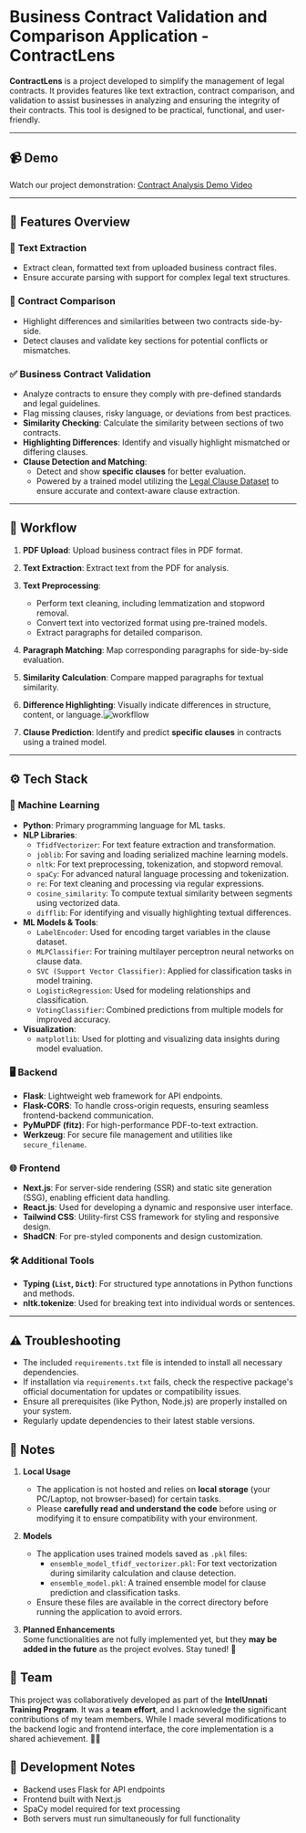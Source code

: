 # Business Contract Validation and Comparison Application - **ContractLens**  

**ContractLens** is a project developed to simplify the management of legal contracts. It provides features like text extraction, contract comparison, and validation to assist businesses in analyzing and ensuring the integrity of their contracts. This tool is designed to be practical, functional, and user-friendly.

---

## 📹 Demo

Watch our project demonstration:
[Contract Analysis Demo Video](https://drive.google.com/file/d/1uWV79eEbc8ND_0T1_mRKzVaqGtEqEWKZ/view?usp=sharing)

---

## 🌟 Features Overview  

### 📝 **Text Extraction**  
- Extract clean, formatted text from uploaded business contract files.  
- Ensure accurate parsing with support for complex legal text structures.  

### 📄 **Contract Comparison**  
- Highlight differences and similarities between two contracts side-by-side.  
- Detect clauses and validate key sections for potential conflicts or mismatches.  

### ✅ **Business Contract Validation**  
- Analyze contracts to ensure they comply with pre-defined standards and legal guidelines.  
- Flag missing clauses, risky language, or deviations from best practices.  
- **Similarity Checking**: Calculate the similarity between sections of two contracts.  
- **Highlighting Differences**: Identify and visually highlight mismatched or differing clauses.  
- **Clause Detection and Matching**:  
  - Detect and show **specific clauses** for better evaluation.  
  - Powered by a trained model utilizing the [Legal Clause Dataset](https://www.kaggle.com/datasets/bahushruth/legalclausedataset) to ensure accurate and context-aware clause extraction.  


---

## 🔄 Workflow  

1. **PDF Upload**: Upload business contract files in PDF format.  
2. **Text Extraction**: Extract text from the PDF for analysis.  
3. **Text Preprocessing**:  
   - Perform text cleaning, including lemmatization and stopword removal.  
   - Convert text into vectorized format using pre-trained models.  
   - Extract paragraphs for detailed comparison.  
4. **Paragraph Matching**: Map corresponding paragraphs for side-by-side evaluation.  
5. **Similarity Calculation**: Compare mapped paragraphs for textual similarity.  
6. **Difference Highlighting**: Visually indicate differences in structure, content, or language.![workfllow](https://github.com/user-attachments/assets/5e8ee7b4-d6ea-4ebc-bc42-679bf1d3e2d8)

7. **Clause Prediction**: Identify and predict **specific clauses** in contracts using a trained model. 

---  

## ⚙️ Tech Stack  

### 🧠 **Machine Learning**  
- **Python**: Primary programming language for ML tasks.  
- **NLP Libraries**:  
  - `TfidfVectorizer`: For text feature extraction and transformation.  
  - `joblib`: For saving and loading serialized machine learning models.  
  - `nltk`: For text preprocessing, tokenization, and stopword removal.  
  - `spaCy`: For advanced natural language processing and tokenization.  
  - `re`: For text cleaning and processing via regular expressions.  
  - `cosine_similarity`: To compute textual similarity between segments using vectorized data.  
  - `difflib`: For identifying and visually highlighting textual differences.  
- **ML Models & Tools**:  
  - `LabelEncoder`: Used for encoding target variables in the clause dataset.  
  - `MLPClassifier`: For training multilayer perceptron neural networks on clause data.  
  - `SVC (Support Vector Classifier)`: Applied for classification tasks in model training.  
  - `LogisticRegression`: Used for modeling relationships and classification.  
  - `VotingClassifier`: Combined predictions from multiple models for improved accuracy.  
- **Visualization**:  
  - `matplotlib`: Used for plotting and visualizing data insights during model evaluation.  

### 🖥️ **Backend**  
- **Flask**: Lightweight web framework for API endpoints.  
- **Flask-CORS**: To handle cross-origin requests, ensuring seamless frontend-backend communication.  
- **PyMuPDF (fitz)**: For high-performance PDF-to-text extraction.  
- **Werkzeug**: For secure file management and utilities like `secure_filename`.  

### 🌐 **Frontend**  
- **Next.js**: For server-side rendering (SSR) and static site generation (SSG), enabling efficient data handling.  
- **React.js**: Used for developing a dynamic and responsive user interface.  
- **Tailwind CSS**: Utility-first CSS framework for styling and responsive design.  
- **ShadCN**: For pre-styled components and design customization.  

### 🛠️ **Additional Tools**  
- **Typing (`List`, `Dict`)**: For structured type annotations in Python functions and methods.  
- **nltk.tokenize**: Used for breaking text into individual words or sentences.  

---  

## ⚠️ Troubleshooting

- The included `requirements.txt` file is intended to install all necessary dependencies.  
- If installation via `requirements.txt` fails, check the respective package's official documentation for updates or compatibility issues.  
- Ensure all prerequisites (like Python, Node.js) are properly installed on your system.  
- Regularly update dependencies to their latest stable versions.

## 📝 Notes

1. **Local Usage**  
   - The application is not hosted and relies on **local storage** (your PC/Laptop, not browser-based) for certain tasks.  
   - Please **carefully read and understand the code** before using or modifying it to ensure compatibility with your environment.  

2. **Models**  
   - The application uses trained models saved as `.pkl` files:  
     - `ensemble_model_tfidf_vectorizer.pkl`: For text vectorization during similarity calculation and clause detection.  
     - `ensemble_model.pkl`: A trained ensemble model for clause prediction and classification tasks.  
   - Ensure these files are available in the correct directory before running the application to avoid errors.

3. **Planned Enhancements**  
   Some functionalities are not fully implemented yet, but they **may be added in the future** as the project evolves. Stay tuned! 🚀 

## 👥 Team

This project was collaboratively developed as part of the **IntelUnnati Training Program**. It was a **team effort**, and I acknowledge the significant contributions of my team members. While I made several modifications to the backend logic and frontend interface, the core implementation is a shared achievement. 👫🤝  

## 📝 Development Notes

- Backend uses Flask for API endpoints
- Frontend built with Next.js
- SpaCy model required for text processing
- Both servers must run simultaneously for full functionality
